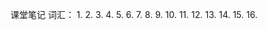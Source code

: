 课堂笔记
词汇：
    1.
    2.
    3.
    4.
    5.
    6.
    7.
    8.
    9.
    10.
    11.
    12.
    13.
    14.
    15.
    16.
